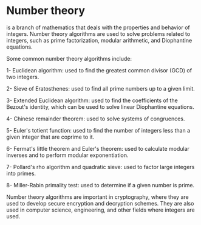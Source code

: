 # Number theory 
is a branch of mathematics that deals with the properties and behavior of integers. Number theory algorithms are used to solve problems related to integers, such as prime factorization, modular arithmetic, and Diophantine equations.

Some common number theory algorithms include:

1- Euclidean algorithm: used to find the greatest common divisor (GCD) of two integers.

2- Sieve of Eratosthenes: used to find all prime numbers up to a given limit.

3- Extended Euclidean algorithm: used to find the coefficients of the Bezout's identity, which can be used to solve linear Diophantine equations.

4- Chinese remainder theorem: used to solve systems of congruences.

5- Euler's totient function: used to find the number of integers less than a given integer that are coprime to it.

6- Fermat's little theorem and Euler's theorem: used to calculate modular inverses and to perform modular exponentiation.

7- Pollard's rho algorithm and quadratic sieve: used to factor large integers into primes.

8- Miller-Rabin primality test: used to determine if a given number is prime.

Number theory algorithms are important in cryptography, where they are used to develop secure encryption and decryption schemes. They are also used in computer science, engineering, and other fields where integers are used.
